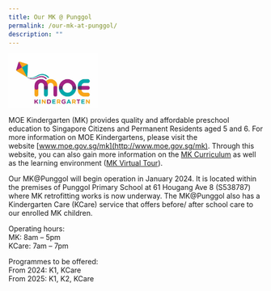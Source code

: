 ```yaml
---
title: Our MK @ Punggol
permalink: /our-mk-at-punggol/
description: ""
---
```

<img src="/images/MKLogo.jpeg" style="width:35%">


MOE Kindergarten (MK) provides quality and affordable preschool education to Singapore Citizens and Permanent Residents aged 5 and 6. For more information on MOE Kindergartens, please visit the website&nbsp;[www.moe.gov.sg/mk](http://www.moe.gov.sg/mk). Through this website, you can also gain more information on the&nbsp;[MK Curriculum](https://www.moe.gov.sg/preschool/moe-kindergarten/curriculum)&nbsp;as well as the learning environment ([MK Virtual Tour](https://www.moe.gov.sg/preschool/moe-kindergarten/mk-virtual-tour)).  

Our MK@Punggol will begin operation in January 2024. It is located within the premises of Punggol Primary School at 61 Hougang Ave 8 (S538787) where MK retrofitting works is now underway. The MK@Punggol also has a Kindergarten Care (KCare) service that offers before/ after school care to our enrolled MK children.

Operating hours:  
MK: 8am – 5pm   
KCare: 7am – 7pm

Programmes to be offered:   
From 2024: K1, KCare   
From 2025: K1, K2, KCare
<!--
<u>MK Open House</u>

Parents who are interested in knowing more about MK@Punggol can visit the Open House at MK@North Vista to find out general information about MKs such as the programme, curriculum, fees and financial assistance and resources available.

Date/ Day: 11 Feb 2023/ Saturday   
Time:&nbsp;9am – 1pm   
Venue: MK@North Vista,&nbsp;[20 Compassvale Link (S544974](https://www.google.com/maps/place/20%20Compassvale%20Link))

You can&nbsp;[contact us](https://www.moe.gov.sg/contact-us)&nbsp;if you have any feedback or enquiry.   
Phone: 6872 2220
-->